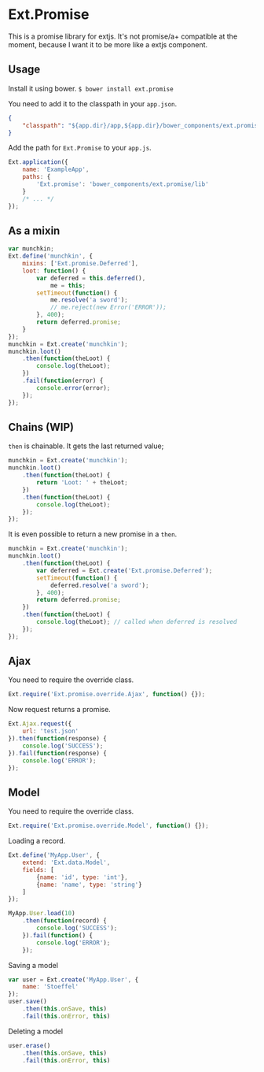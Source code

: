 Ext.Promise
===========

This is a promise library for extjs. It's not promise/a+ compatible at the moment, because I want it to be more like a extjs component.

Usage
-----

Install it using bower.
`$ bower install ext.promise`

You need to add it to the classpath in your `app.json`.
```json
{
    "classpath": "${app.dir}/app,${app.dir}/bower_components/ext.promise",
}
```

Add the path for `Ext.Promise` to your `app.js`.
```js
Ext.application({
    name: 'ExampleApp',
    paths: {
        'Ext.promise': 'bower_components/ext.promise/lib'
    }
    /* ... */
});
```

As a mixin
----------
```js
var munchkin;
Ext.define('munchkin', {
    mixins: ['Ext.promise.Deferred'],
    loot: function() {
        var deferred = this.deferred(),
            me = this;
        setTimeout(function() {
            me.resolve('a sword');
            // me.reject(new Error('ERROR'));
        }, 400);
        return deferred.promise;
    }
});
munchkin = Ext.create('munchkin');
munchkin.loot()
    .then(function(theLoot) {
        console.log(theLoot);
    })
    .fail(function(error) {
        console.error(error);
    });
});
```

Chains (WIP)
------
`then` is chainable. It gets the last returned value;
```js
munchkin = Ext.create('munchkin');
munchkin.loot()
    .then(function(theLoot) {
        return 'Loot: ' + theLoot;
    })
    .then(function(theLoot) {
        console.log(theLoot);
    });
});
```

It is even possible to return a new promise in a `then`.
```js
munchkin = Ext.create('munchkin');
munchkin.loot()
    .then(function(theLoot) {
        var deferred = Ext.create('Ext.promise.Deferred');
        setTimeout(function() {
            deferred.resolve('a sword');
        }, 400);
        return deferred.promise;
    })
    .then(function(theLoot) {
        console.log(theLoot); // called when deferred is resolved
    });
});
```

Ajax
----
You need to require the override class.
```js
Ext.require('Ext.promise.override.Ajax', function() {});
```

Now request returns a promise.
```js
Ext.Ajax.request({
    url: 'test.json'
}).then(function(response) {
    console.log('SUCCESS');
}).fail(function(response) {
    console.log('ERROR');
});
```

Model
-----

You need to require the override class.
```js
Ext.require('Ext.promise.override.Model', function() {});
```

Loading a record.
```js
Ext.define('MyApp.User', {
    extend: 'Ext.data.Model',
    fields: [
        {name: 'id', type: 'int'},
        {name: 'name', type: 'string'}
    ]
});

MyApp.User.load(10)
    .then(function(record) {
        console.log('SUCCESS');
    }).fail(function() {
        console.log('ERROR');
    });
```

Saving a model
```js
var user = Ext.create('MyApp.User', {
    name: 'Stoeffel'
});
user.save()
    .then(this.onSave, this)
    .fail(this.onError, this)
```

Deleting a model
```js
user.erase()
    .then(this.onSave, this)
    .fail(this.onError, this)
```
